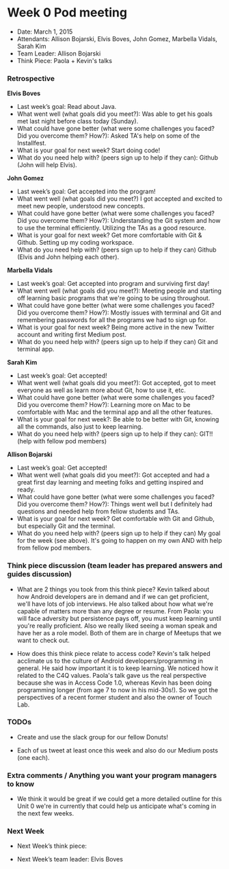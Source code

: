 # Week 0 Pod meeting

* Date: March 1, 2015
* Attendants: Allison Bojarski, Elvis Boves, John Gomez, Marbella Vidals, Sarah Kim
* Team Leader: Allison Bojarski
* Think Piece: Paola + Kevin's talks

### Retrospective

**Elvis Boves**

* Last week’s goal: Read about Java.
* What went well (what goals did you meet?): Was able to get his goals met last night before class today (Sunday).
* What could have gone better (what were some challenges you faced? Did you overcome them? How?): Asked TA's help on some of the Installfest.
* What is your goal for next week? Start doing code!
* What do you need help with? (peers sign up to help if they can): Github (John will help Elvis).

**John Gomez**

* Last week’s goal: Get accepted into the program!
* What went well (what goals did you meet?) I got accepted and excited to meet new people, understood new concepts.
* What could have gone better (what were some challenges you faced? Did you overcome them? How?): Understanding the Git system and how to use the terminal efficiently. Utilizing the TAs as a good resource.
* What is your goal for next week? Get more comfortable with Git & Github. Setting up my coding workspace.
* What do you need help with? (peers sign up to help if they can) Github (Elvis and John helping each other).

**Marbella Vidals**

* Last week’s goal: Get accepted into program and surviving first day!
* What went well (what goals did you meet?): Meeting people and starting off learning basic programs that we're going to be using throughout.
* What could have gone better (what were some challenges you faced? Did you overcome them? How?): Mostly issues with terminal and Git and remembering passwords for all the programs we had to sign up for.
* What is your goal for next week? Being more active in the new Twitter account and writing first Medium post.
* What do you need help with? (peers sign up to help if they can) Git and terminal app.

**Sarah Kim**

* Last week’s goal: Get accepted!
* What went well (what goals did you meet?): Got accepted, got to meet everyone as well as learn more about Git, how to use it, etc.
* What could have gone better (what were some challenges you faced? Did you overcome them? How?): Learning more on Mac to be comfortable with Mac and the terminal app and all the other features.
* What is your goal for next week?: Be able to be better with Git, knowing all the commands, also just to keep learning.
* What do you need help with? (peers sign up to help if they can): GIT!! (help with fellow pod members)

**Allison Bojarski**

* Last week’s goal: Get accepted!
* What went well (what goals did you meet?): Got accepted and had a great first day learning and meeting folks and getting inspired and ready.
* What could have gone better (what were some challenges you faced? Did you overcome them? How?): Things went well but I definitely had questions and needed help from fellow students and TAs.
* What is your goal for next week? Get comfortable with Git and Github, but especially Git and the terminal.
* What do you need help with? (peers sign up to help if they can) My goal for the week (see above). It's going to happen on my own AND with help from fellow pod members.

### Think piece discussion (team leader has prepared answers and guides discussion)

* What are 2 things you took from this think piece? Kevin talked about how Android developers are in demand and if we can get proficient, we'll have lots of job interviews. He also talked about how what we're capable of matters more than any degree or resume. From Paola: you will face adversity but persistence pays off, you must keep learning until you're really proficient.  Also we really liked seeing a woman speak and have her as a role model. Both of them are in charge of Meetups that we want to check out.

* How does this think piece relate to access code? Kevin's talk helped acclimate us to the culture of Android developers/programming in general. He said how important it is to keep learning. We noticed how it related to the C4Q values. Paola's talk gave us the real perspective because she was in Access Code 1.0, whereas Kevin has been doing programming longer (from age 7 to now in his mid-30s!). So we got the perspectives of a recent former student and also the owner of Touch Lab.

### TODOs
* Create and use the slack group for our fellow Donuts!

* Each of us tweet at least once this week and also do our Medium posts (one each).

### Extra comments / Anything you want your program managers to know
* We think it would be great if we could get a more detailed outline for this Unit 0 we're in currently that could help us anticipate what's coming in the next few weeks.

### Next Week

* Next Week’s think piece:




* Next Week’s team leader:
Elvis Boves
